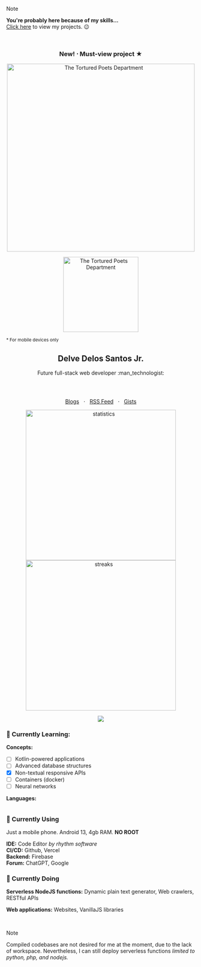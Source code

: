 <!-- Promotion date: April 30, 2024 to May 3, 2024; May 4, 2024 to May 6, 2024
<h3 align="center">Upcoming Update! &starf;</h3>

> ```
> KHTML, like Gecko
> ```
> Have any idea? <br>
> Does it make your head [rotating](https://github.com/creuserr/rotation)?

<sub>&ast; Reissued promotion</sub><br><br> -->

<!-- Promotion date: May 9, 2024 -->
> [!NOTE]
> **You're probably here because of my skills...** <br>
> [Click here](https://github.com/creuserr/?tab=repositories) to view my projects. :wink:

<br>

<!-- Promotion date: April 21, 2024 to April 27, 2024; May 3, 2024 to May 4, 2024; May 9, 2024 -->

<h3 align="center">New! &sdot; Must-view project &starf;</h3>
<p align="center"><a href="https://bit.ly/my-ttpd-song"><img src="https://my-ttpd-song.vercel.app/media/banner.svg" alt="The Tortured Poets Department" width="500"></a></p>
<p align="center"><a href="https://bit.ly/my-ttpd-song"><img src="https://images.genius.com/48394cc3d17656b89aec73549d8863b6.1000x1000x1.png" width="200" alt="The Tortured Poets Department"></a></p>
<sub>* For mobile devices only</sub><br>

<h2 align="center">Delve Delos Santos Jr.</h2>

<p align="center">Future full-stack web developer :man_technologist:</p>

<p align="center"><a href="https://github.com/creuserr/?tab=repositories"><img src="https://creuserr.vercel.app/badge" alt=""></a></p><br>

<p align="center">
  <a href="https://dev.to/creuserr">Blogs</a>
  &nbsp; &sdot; &nbsp;
  <a href="https://creuserr.vercel.app/feed">RSS Feed</a>
  &nbsp; &sdot; &nbsp;
  <a href="https://gist.github.com/creuserr">Gists</a>
</p>

<p align="center"><a href="https://github.com/creuserr">
  <img src="https://github-readme-stats.vercel.app/api?username=creuserr&show_icons=true" alt="statistics" width="400"><br>
  <img src="https://github-readme-streak-stats.herokuapp.com/?user=creuserr" alt="streaks" width="400">
</a></p>

<p align="center"><a href="https://github.com/creuserr"><img src="https://skillicons.dev/icons?i=nodejs,py,java,php,bash,regex,html,css,js,lua,c,mysql&perline=6"></a></p>

### :beginner: Currently Learning:

**Concepts:**
- [ ] Kotlin-powered applications
- [ ] Advanced database structures
- [x] Non-textual responsive APIs
- [ ] Containers (docker)
- [ ] Neural networks

**Languages:**

<a href="https://github.com/creuserr"><img src="https://skillicons.dev/icons?i=kotlin,swift,rust,go,react,deno,graphql" alt=""></a>

### :beginner: Currently Using
Just a mobile phone. Android 13, 4gb RAM. **NO ROOT**

**IDE:** Code Editor *by rhythm software*<br>
**CI/CD:** Github, Vercel <br>
**Backend:** Firebase <br>
**Forum:** ChatGPT, Google

### :beginner: Currently Doing
**Serverless NodeJS functions:** Dynamic plain text generator, Web crawlers, RESTful APIs

**Web applications:** Websites, VanillaJS libraries

<br>

> [!NOTE]
> Compiled codebases are not desired for me at the moment, due to the lack of workspace.
> Nevertheless, I can still deploy serverless functions *limited to python, php, and nodejs.*

<!-- <p align="center"><a href="https://developer.mozilla.org/en-US/docs/Web/HTTP/CORS"><img src="https://img.shields.io/badge/i_fucking_hate-cors-coral?style=for-the-badge" alt=""></a></p> -->
